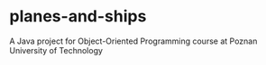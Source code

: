 # planes-and-ships
A Java project for Object-Oriented Programming course at Poznan University of Technology
